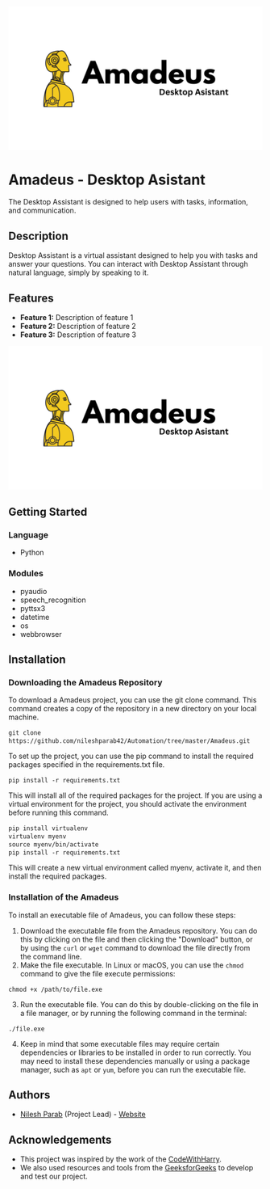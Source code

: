 ![Cover image](https://github.com/nileshparab42/Automation/blob/master/Amadeus/assets/Amadeus-Cover.png)

# Amadeus - Desktop Asistant

The Desktop Assistant is designed to help users with tasks, information, and communication.

## Description

Desktop Assistant is a virtual assistant designed to help you with tasks and answer your questions. You can interact with Desktop Assistant through natural language, simply by speaking to it.
 
## Features

- **Feature 1:** Description of feature 1
- **Feature 2:** Description of feature 2
- **Feature 3:** Description of feature 3

![image of features](https://github.com/nileshparab42/Automation/blob/master/Amadeus/assets/Amadeus-Cover.png)

## Getting Started

### Language

* Python

### Modules

* pyaudio
* speech_recognition
* pyttsx3
* datetime
* os
* webbrowser

## Installation

### Downloading the Amadeus Repository

To download a Amadeus project, you can use the git clone command. This command creates a copy of the repository in a new directory on your local machine.
```
git clone https://github.com/nileshparab42/Automation/tree/master/Amadeus.git
```
To set up the project, you can use the pip command to install the required packages specified in the requirements.txt file.
```
pip install -r requirements.txt
```
This will install all of the required packages for the project. If you are using a virtual environment for the project, you should activate the environment before running this command.
```
pip install virtualenv
virtualenv myenv
source myenv/bin/activate
pip install -r requirements.txt
```
This will create a new virtual environment called myenv, activate it, and then install the required packages.

### Installation of the Amadeus 
To install an executable file of Amadeus, you can follow these steps:

1. Download the executable file from the Amadeus repository. You can do this by clicking on the file and then clicking the "Download" button, or by using the `curl` or `wget` command to download the file directly from the command line.
2. Make the file executable. In Linux or macOS, you can use the `chmod` command to give the file execute permissions:
```
chmod +x /path/to/file.exe
```
3. Run the executable file. You can do this by double-clicking on the file in a file manager, or by running the following command in the terminal:
```
./file.exe
```
4. Keep in mind that some executable files may require certain dependencies or libraries to be installed in order to run correctly. You may need to install these dependencies manually or using a package manager, such as `apt` or `yum`, before you can run the executable file.

## Authors

- [Nilesh Parab](https://github.com/nileshparab42) (Project Lead) - [Website](https://nileshparab10.blogspot.com/)
  

## Acknowledgements

- This project was inspired by the work of the [CodeWithHarry](https://www.youtube.com/@CodeWithHarry).
- We also used resources and tools from the [GeeksforGeeks](https://www.geeksforgeeks.org/speech-recognition-in-python-using-google-speech-api/) to develop and test our project.
